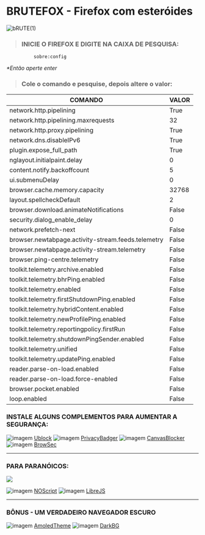 # BRUTEFOX - Firefox com esteróides

![bRUTE(1)](https://github.com/cristiancmoises/brutefox/assets/86272521/15afb340-af3f-4c3b-b029-d80ab0da59a0)

> ### INICIE O FIREFOX E DIGITE NA CAIXA DE PESQUISA:
              sobre:config
_*Então aperte enter_
> ### Cole o comando e pesquise, depois altere o valor:
| COMANDO | VALOR |
|------------------------|---------------------------------|
|network.http.pipelining |  True                            |
|network.http.pipelining.maxrequests |  32                  |
|network.http.proxy.pipelining |  True                      |
|network.dns.disableIPv6 |  True                            |
|plugin.expose_full_path |  True                            |
|nglayout.initialpaint.delay |  0                           |
|content.notify.backoffcount |  5                           |
|ui.submenuDelay |  0                                       |
|browser.cache.memory.capacity |  32768                     |
|layout.spellcheckDefault |  2                              |
|browser.download.animateNotifications | False              |
|security.dialog_enable_delay | 0                           |
|network.prefetch-next | False                              |
|browser.newtabpage.activity-stream.feeds.telemetry | False |
|browser.newtabpage.activity-stream.telemetry | False       |
|browser.ping-centre.telemetry | False                      |
|toolkit.telemetry.archive.enabled | False                  |
|toolkit.telemetry.bhrPing.enabled | False                  |
|toolkit.telemetry.enabled | False                          |
|toolkit.telemetry.firstShutdownPing.enabled | False        |
|toolkit.telemetry.hybridContent.enabled | False            |
|toolkit.telemetry.newProfilePing.enabled | False           |
|toolkit.telemetry.reportingpolicy.firstRun | False         |
|toolkit.telemetry.shutdownPingSender.enabled | False       |
|toolkit.telemetry.unified | False                          |
|toolkit.telemetry.updatePing.enabled | False               |
|reader.parse-on-load.enabled | False                       |
|reader.parse-on-load.force-enabled | False                 |
|browser.pocket.enabled | False                             |
|loop.enabled | False                                       |

### INSTALE ALGUNS COMPLEMENTOS PARA AUMENTAR A SEGURANÇA:
![imagem](https://github.com/cristiancmoises/brutefox/assets/86272521/f93b99c3-b7dc-40a8-8a80-9eb7bc007fe5)
[Ublock](https://addons.mozilla.org/en-US/firefox/addon/ublock-origin/)
![imagem](https://github.com/cristiancmoises/brutefox/assets/86272521/f9c52e17-b859-4318-80a0-8d45f26da806)
[PrivacyBadger](https://addons.mozilla.org/en-US/firefox/addon/privacy-badger17/)
![imagem](https://github.com/cristiancmoises/brutefox/assets/86272521/dccd79b3-c58b-404e-a30b-deba0b8abeab)
[CanvasBlocker](https://addons.mozilla.org/en-US/firefox/addon/canvasblocker/)
![imagem](https://github.com/cristiancmoises/brutefox/assets/86272521/cfb0b18a-bd20-4754-ad88-72ee4cd48d2c)
[BrowSec](https://addons.mozilla.org/en-US/firefox/addon/browsec/)
____________________________________________________________________
### PARA PARANÓICOS:
<img src="https://github.com/cristiancmoises/brutefox/assets/86272521/0a0512cb-2672-4e79-bf84-7be9772adae2" largura=60% altura=60%>

![imagem](https://github.com/cristiancmoises/brutefox/assets/86272521/e6aa98fd-6dc8-4a2f-abe5-79f822e131f5)
[NOScript](https://addons.mozilla.org/en-US/firefox/addon/noscript/)
![imagem](https://github.com/cristiancmoises/brutefox/assets/86272521/724a9ca5-3943-4441-8dcb-3e344a1242b8)
[LibreJS](https://ftp.gnu.org/gnu/librejs/librejs-7.21.0.xpi)
______________________________________________________________________
### BÔNUS - UM VERDADEIRO NAVEGADOR ESCURO
![imagem](https://github.com/cristiancmoises/brutefox/assets/86272521/db293502-20d8-45ea-be6b-c417f6160371)
[AmoledTheme](https://addons.mozilla.org/en-US/firefox/addon/all-back-no-highlight/)
![imagem](https://github.com/cristiancmoises/brutefox/assets/86272521/2fcb5977-8270-48cd-9307-f363ee0bdbc3)
[DarkBG](https://addons.mozilla.org/en-US/firefox/addon/dark-background-light-text/)
